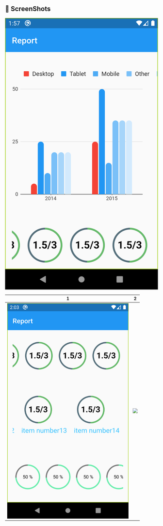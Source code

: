 ## 📸 ScreenShots

<img src="ss/s1.png"/>

| 1 | 2|
|------|-------|
|<img src="ss/s2.png" width="400">|<img src="ss/3.png" width="400">|
